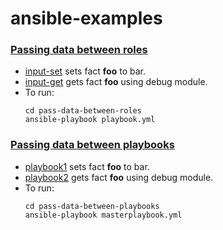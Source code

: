 # ansible-examples

### [Passing data between roles](https://github.com/tensult/ansible-examples/blob/master/pass-data-between-roles)
* [input-set](https://github.com/tensult/ansible-examples/blob/master/pass-data-between-roles/roles/input-set) sets fact **foo** to bar.
* [input-get](https://github.com/tensult/ansible-examples/blob/master/pass-data-between-roles/roles/input-get) gets fact **foo** using debug module.
* To run:
    ```
    cd pass-data-between-roles
    ansible-playbook playbook.yml
    ```

### [Passing data between playbooks](https://github.com/tensult/ansible-examples/blob/master/pass-data-between-playbooks)
* [playbook1](https://github.com/tensult/ansible-examples/blob/master/pass-data-between-playbooks/playbook1) sets fact **foo** to bar.
* [playbook2](https://github.com/tensult/ansible-examples/blob/master/pass-data-between-playbooks/playbook2) gets fact **foo** using debug module.
* To run:
    ```
    cd pass-data-between-playbooks
    ansible-playbook masterplaybook.yml
    ```